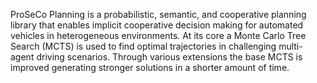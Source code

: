 ProSeCo Planning is a probabilistic, semantic, and cooperative planning library that enables implicit cooperative decision making for automated vehicles in heterogeneous environments. At its core a Monte Carlo Tree Search (MCTS) is used to find optimal trajectories in challenging multi-agent driving scenarios. Through various extensions the base MCTS is improved generating stronger solutions in a shorter amount of time.
